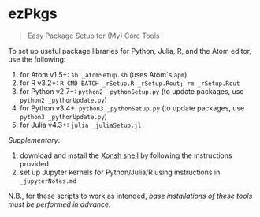 # ezPkgs
> Easy Package Setup for (My) Core Tools

To set up useful package libraries for Python, Julia, R, and the Atom editor, use the following:

1. for Atom v1.5+: `sh _atomSetup.sh` (uses Atom's `apm`)
2. for R v3.2+: `R CMD BATCH _rSetup.R _rSetup.Rout; rm _rSetup.Rout`
3. for Python v2.7+: `python2 _pythonSetup.py` (to update packages, use `python2 _pythonUpdate.py`)
4. for Python v3.4+: `python3 _pythonSetup.py` (to update packages, use `python3 _pythonUpdate.py`)
5. for Julia v4.3+: `julia _juliaSetup.jl`


_Supplementary_:

1. download and install the [Xonsh shell](https://github.com/scopatz/xonsh.git) by following the instructions provided.
2. set up Jupyter kernels for Python/Julia/R using instructions in `_jupyterNotes.md`

N.B., for these scripts to work as intended, _base installations of these tools must be performed in advance._
